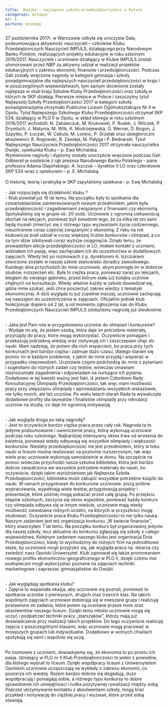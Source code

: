 ```yaml
---
title:  Dwójka - najlepsza szkoła przedsiębiorczości w Polsce
categories: Artukul
nr: 4
picture: economy
---
```

27 października 2017r. w Warszawie odbyła się uroczysta Gala, podsumowująca aktywność nauczycieli – członków Klubu Przedsiębiorczych Nauczycieli IMPULS, działającego przy Narodowym Banku Polskim, realizujących projekty edukacyjne w roku szkolnym 2016/2017. Nauczyciele i uczniowie działający w Klubie IMPULS zostali uhonorowani przez NBP za aktywny udział w realizacji projektów edukacyjnych z zakresu ekonomii, finansów i przedsiębiorczości. Podczas Gali zostały wręczone nagrody w kategorii gimnazja i szkoły ponadgimnazjalne dla najlepszych nauczycieli przedsiębiorczości w kraju i w poszczególnych województwach, tym samym docenione zostały najlepsze w skali kraju Szkolne Kluby Przedsiębiorczości oraz szkoły,w których te SKP działają. Pierwsze miejsce w Polsce i zaszczytny tytuł Najlepszej Szkoły Przedsiębiorczości 2017 w kategorii szkoła ponadgimnazjalna otrzymało Publiczne Liceum Ogólnokształcące Nr II w Opolu. Tytuł Najlepszego Szkolnego Klubu Przedsiębiorczości otrzymał SKP 534, działający w PLO II w Opolu, w skład którego w roku szkolnym 2016/2017 wchodzili: N. Zabawczuk, M. Krukowski, P. Rudek, J. Wilczek, P. Drymluch, J. Matynia, M. Wilk, K. Modrzejewska, O. Werner, D. Bogon, J. Szpytko, P. Łuczak, W. Cebula, M. Lorenc, P. Grzelak oraz ubiegłoroczni absolwenci: R. Rogowski, B. Zawieja, M. Pałyga i P. Bednarski. Tytuł Najlepszego Nauczyciela Przedsiębiorczości 2017 otrzymała nauczycielka Dwójki, opiekunka Klubu – p. Ewa Michalska. <br>
Wymienione nagrody i dyplomy zostały uroczyście wręczone podczas Gali. Odbierali je osobiście z rąk prezesa Narodowego Banku Polskiego - pana profesora Adama Glapińskiego: A. Iszczuk – dyrektor II LO oraz członkowie SKP 534 wraz z opiekunem – p. E. Michalską. <br><br>
O historię, teorię i praktykę w SKP zapytaliśmy opiekuna - p. Ewę Michalską<br><br>
\- Jak rozpoczęła się działalność klubu ? <br>
\- Klub powstał już 16 lat temu. Na początku były to spotkania dla czwartoklasistów zainteresowanych nowym przedmiotem, jakim była przedsiębiorczość i zagadnieniami związanymi z finansami czy ekonomią. Spotykaliśmy się w grupie ok. 20 osób. Uczniowie z ogromną ciekawością słuchali na lekcjach, ponieważ byli świadomi tego, że za kilka lat oni sami będą musieli zmierzyć się z różnego typu wyzwaniami życia codziennego, nieuchronnie coraz częściej związanymi z ekonomią. Z roku na rok klubowicze brali udział w coraz większej liczbie konkursów i olimpiad, a co za tym idzie zdobywali coraz wyższe osiągnięcia. Dzięki temu, że prowadziłam lekcje przedsiębiorczości w LO, miałam kontakt z uczniami, widziałam ich pasję, więc zachęcałam ich do uczestnictwa w dodatkowych zajęciach. Wtedy też po rozmowach z p. dyrektorem A. Iszczukiem stworzone zostało w naszej szkole stanowisko doradcy zawodowego. Każdego dnia przychodzili do mnie uczniowie, abym pomogła im w doborze studiów, rozszerzeń etc. Była to ciężka praca, ponieważ zaraz po lekcjach, biegłam do swojego gabinetu, przed którym stała już kolejka uczniów chętnych na konsultacje. Wtedy właśnie każdy w szkole dowiedział się, gdzie mnie szukać, jeśli chce poszerzyć zakres wiedzy z tematyki ekonomicznej. A dziś wygląda to już zupełnie inaczej, uczniowie zachęcają się nawzajem do uczestniczenia w zajęciach. Oficjalnie jednak klub funkcjonuje dopiero od 2 lat, a od momentu zgłoszenia nas do Klubu Przedsiębiorczych Nauczycieli IMPULS zdobyliśmy nagrodę już dwukrotnie. <br><br>

\- Jaka jest Pani rola w przygotowaniu uczniów do olimpiad i konkursów? <br>
\- Wydaje mi się, że jestem osobą, która daje im potrzebne materiały, przyrządy do pracy, które mogą wykorzystać. Oczywiście pomagam i przekazuję potrzebną wiedzę oraz motywuję ich i zaszczepiam chęć do nauki. Mam nadzieję, że jestem dla nich wsparciem, bo praca przy tych konkursach jest bardzo ciężka i zajmuje dużo czasu, dlatego staram się pomóc im w każdym problemie, z jakim do mnie przyjdą i wspierać w przypadku niepowodzeń. Uczniowie często podchodzą do mnie z pytaniami i sugestiami do różnych zadań czy testów, wówczas omawiam niezrozumiałe zagadnienia i odpowiadam na nurtujące ich pytania. Dodatkowo w tej kwestii ważny jest fakt, iż jestem Członkiem Rady Konsultacyjnej Olimpiady Przedsiębiorczości, tak więc mam możliwość pracy przy ulepszaniu olimpiady i wprowadzaniu wszystkich wskazówek, nie tylko moich, ale też uczniów. Po wielu latach starań Rada ta wywalczyła dodatkowe profity dla laureatów i finalistów olimpiady przy rekrutacji uczniów na studia, co daje im ogromną motywację. <br><br>

\- Jak wygląda droga po taką nagrodę? <br>
\- Jest to oczywiście bardzo ciężka praca przez cały rok. Nagroda ta to jedynie podsumowanie i uwieńczenie pracy, którą wykonują uczniowie podczas roku szkolnego. Najbardziej intensywny okres trwa od września do kwietnia, ponieważ wtedy odbywają się wszystkie olimpiady i większość konkursów. Niestety przedsiębiorczość nie jest przedmiotem, który w toku nauki w liceum można realizować na poziomie rozszerzonym, tak więc wiele prac uczniowie wykonują samodzielnie w domu. Na szczęście na pomoc wówczas przychodzi nasza szkolna biblioteka, która jest bardzo dobrze zaopatrzona we wszystkie potrzebne materiały do nauki, bo oczywiście, dzięki takim wyróżnieniom jak Najlepsza Szkoła Przedsiębiorczości, biblioteka może zakupić wszystkie potrzebne książki do nauki. W ramach przygotowań do konkursów uczniowie: piszą próbne wypracowania, wypełniają wiele testów, przygotowują projekty i prezentacje, które później mogą pokazać przed całą grupą. Po przejściu etapów szkolnych, zaczyna się okres wyjazdów, ponieważ każdy konkurs czy olimpiada odbywa się w innym mieście, uczniowie mają wtedy możliwość zwiedzania różnych uczelni, na których w przyszłości mogą studiować. Oczywiście praca Klubu Przedsiębiorczości to nie tylko nauka. Naszym zadaniem jest też organizacja konkursu „W świecie finansów”, który stworzyłam 7 lat temu. Na początku konkurs był organizowany jedynie dla naszej szkoły, lecz aktualnie do konkursu zgłaszają się szkoły z całego województwa. Kolejnym zadaniem naszego klubu jest organizacja Dnia Przedsiębiorczości, kiedy to wychodzimy do różnych firm na jednodniowe staże, by uczniowie mogli przyjrzeć się, jak wygląda praca np. lekarza czy zwiedzić nasz Opolski Uniwersytet. Klub zajmował się także promowaniem nowego profilu ekonomiczno-geograficznego w PLO II, dzięki czemu moi podopieczni mogli wykorzystać poznane na zajęciach techniki marketingowe i zapraszać gimnazjalistów do Dwójki. <br><br>

\- Jak wyglądają spotkania klubu? <br>
\- Zajęcia to wspaniała okazja, aby uczniowie się poznali, ponieważ to spotkania uczniów z pierwszych, drugich oraz trzecich klas. Na takich wspólnych zajęciach uczniowie dobierają się w mieszane grupy i realizują postawione im zadania, które potem są oceniane przeze mnie oraz absolwentów naszego liceum. Dzięki temu młodsi uczniowie mogą się uczyć i podpatrzeć techniki pracy „starszaków”, którzy mają już doświadczenie przy realizacji takich projektów. Do tego oczywiście realizuję zajęcia z poszczególnymi klasami, więc uczniowie mogą pracować w mniejszych grupach lub indywidualne. Dodatkowo w wolnych chwilach spotykają się sami i wspólnie się uczą. <br><br>

Po rozmowie z uczniami, dowiadujemy się, że ekonomia to po prostu ich pasja. Istniejący w PLO nr II Klub Przedsiębiorczości to jeden z powodów, dla którego wybrali to liceum. Dzięki współpracy liceum z Uniwersytetem Opolskim uczniowie uczęszczają na wykłady z zakresu ekonomii, co poszerza ich wiedzę. Razem bardzo dobrze się dogadują, dużo współpracują i pomagają sobie, a różnego typu konkursy to dobre sprawdzenie ich umiejętności i nutka pozytywnej rywalizacji między sobą. Poprzez utrzymywanie kontaktu z absolwentami szkoły,  mogą brać przykład i motywację do ciężkiej pracy i wyzwań, które przed sobą stawiają. 
